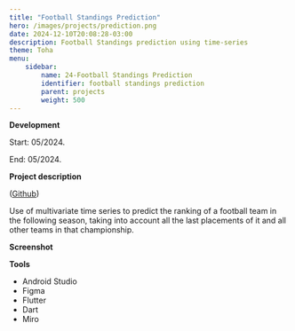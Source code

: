 ```yaml
---
title: "Football Standings Prediction"
hero: /images/projects/prediction.png
date: 2024-12-10T20:08:28-03:00
description: Football Standings prediction using time-series
theme: Toha
menu:
    sidebar:
        name: 24-Football Standings Prediction
        identifier: football standings prediction
        parent: projects
        weight: 500
---
```


**Development**

Start: 05/2024.

End: 05/2024.


**Project description**

([Github](https://github.com/Marcos14Almeida/general_ml_python/tree/main/time-series))

Use of multivariate time series to predict the ranking of a football team in the following season, taking into account all the last placements of it and all other teams in that championship.


**Screenshot**

**Tools**
- Android Studio
- Figma
- Flutter
- Dart
- Miro